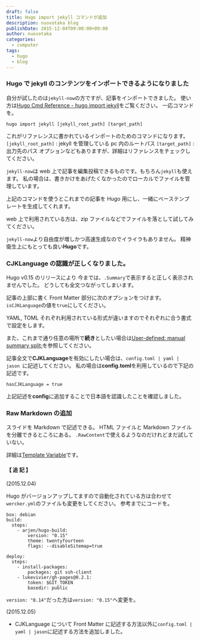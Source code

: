 ```yaml
---
draft: false
title: Hugo import jekyll コマンドが追加
description: nuovotaka blog
publishDate: 2015-12-04T09:00:00+09:00
author: nuovotaka
categories:
  - computer
tags:
  - hugo
  - blog
---
```


### Hugo で jekyll のコンテンツをインポートできるようになりました

自分が試したのは`jekyll-now`の方ですが、記事をインポートできました。
使い方は[Hugo Cmd Reference - hugo import jekyll](https://gohugo.io/commands/hugo_import_jekyll/)をご覧ください。
一応コマンドを。

`hugo import jekyll [jekyll_root_path] [target_path]`

これがリファレンスに書かれているインポートのためのコマンドになります。
`[jekyll_root_path]` : jekyll を管理している pc 内のルートパス
`[target_path]` : 出力先のパス
オプションなどもありますが、詳細はリファレンスをチェックしてください。

`jekyll-now`は web 上で記事を編集投稿できるものです。もちろん`jekyll`も使えます。
私の場合は、書きかけをあげたくなかったのでローカルでファイルを管理しています。

上記のコマンドを使うとこれまでの記事を Hugo 用にし、一緒にベーステンプレートを生成してくれます。

web 上で利用されている方は、zip ファイルなどでファイルを落として試してみてください。

`jekyll-now`より自由度が増しかつ高速生成なのでイライラもありません。
精神衛生上にもとっても良い**Hugo**です。

### CJKLanguage の認識が正しくなりました。

Hugo v0.15 のリリースにより
今までは、`.Summary`で表示すると正しく表示されませんでした。
どうしても全文つながってしまいます。

記事の上部に書く Front Matter 部分に次のオプションをつけます。
`isCJKLanguage`の値を`true`にしてください。

YAML, TOML それぞれ利用されている形式が違いますのでそれぞれに合う書式で設定をします。

また、これまで通り任意の場所で**続き**としたい場合は[User-defined: manual summary split:](https://gohugo.io/content/summaries/)を参照してください。

記事全文で**CJKLanguage**を有効にしたい場合は、`config.toml | yaml | jason `に記述してください。
私の場合は**config.toml**を利用しているので下記の記述です。

```
hasCJKLanguage = true
```

上記記述を**config**に追加することで日本語を認識したことを確認しました。

### Raw Markdown の追加

スライドを Markdown で記述できる。
HTML ファイルと Markdown ファイルを分離できるところにある。
`.RawContent`で使えるようなのだけれどまだ試していない。

詳細は[Template Variable](http://gohugo.io/templates/variables/)です。

#### 【 追 記 】

(2015.12.04)

Hugo がバージョンアップしてますので自動化されている方は合わせて`wercker.yml`のファイルも変更をしてください。
参考までにコードを。

```
box: debian
build:
  steps:
    - arjen/hugo-build:
        version: "0.15"
        theme: twentyfourteen
        flags: --disableSitemap=true

deploy:
  steps:
    - install-packages:
        packages: git ssh-client
    - lukevivier/gh-pages@0.2.1:
        token: $GIT_TOKEN
        basedir: public
```

`version: "0.14"`だった方は`version: "0.15"`へ変更を。

(2015.12.05)

- CJKLanguage について Front Matter に記述する方法以外に`config.toml | yaml | jason`に記述する方法を追加しました。
